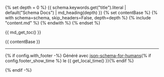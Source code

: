 {% set depth = 0 %}
{{ schema.keywords.get("title").literal | default("Schema Docs") | md_heading(depth) }}
{% set contentBase %}
{% with schema=schema, skip_headers=False, depth=depth %}
    {% include "content.md" %}
{% endwith %}
{% endset %}

{{ md_get_toc() }}

{{ contentBase }}

----------------------------------------------------------------------------------------------------------------------------
{% if config.with_footer -%}
Généré avec [json-schema-for-humans](https://github.com/coveooss/json-schema-for-humans){% if config.footer_show_time %} le {{ get_local_time() }}{% endif %}

{% endif -%}